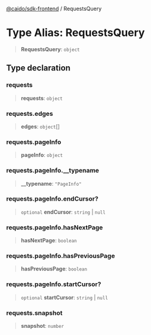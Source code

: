 [@caido/sdk-frontend](../index.md) / RequestsQuery

# Type Alias: RequestsQuery

> **RequestsQuery**: `object`

## Type declaration

### requests

> **requests**: `object`

### requests.edges

> **edges**: `object`[]

### requests.pageInfo

> **pageInfo**: `object`

### requests.pageInfo.\_\_typename

> **\_\_typename**: `"PageInfo"`

### requests.pageInfo.endCursor?

> `optional` **endCursor**: `string` \| `null`

### requests.pageInfo.hasNextPage

> **hasNextPage**: `boolean`

### requests.pageInfo.hasPreviousPage

> **hasPreviousPage**: `boolean`

### requests.pageInfo.startCursor?

> `optional` **startCursor**: `string` \| `null`

### requests.snapshot

> **snapshot**: `number`
